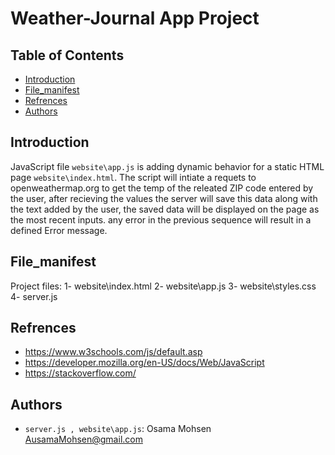 # Weather-Journal App Project

## Table of Contents

* [Introduction](#introduction)
* [File_manifest](#File_manifest)
* [Refrences](#Refrences)
* [Authors](#Authors)

## Introduction

JavaScript file `website\app.js` is adding dynamic behavior for a static HTML page `website\index.html`.
The script will intiate a requets to openweathermap.org to get the temp of the releated ZIP code entered by the user, after recieving the values the server will save this data along with the text added by the user, the saved data will be displayed on the page as the most recent inputs. any error in the previous sequence will result in a defined Error message.

## File_manifest

Project files:
    1- website\index.html
    2- website\app.js
    3- website\styles.css
    4- server.js

## Refrences

- https://www.w3schools.com/js/default.asp
- https://developer.mozilla.org/en-US/docs/Web/JavaScript
- https://stackoverflow.com/

## Authors

- `server.js , website\app.js`: Osama Mohsen <AusamaMohsen@gmail.com>

